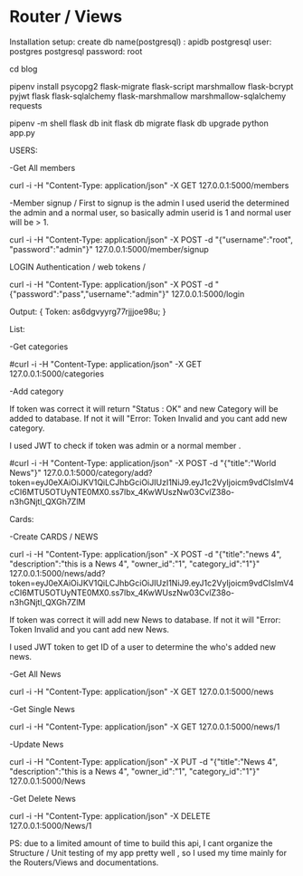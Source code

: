 # Router / Views
Installation setup:
create db name(postgresql) : apidb
postgresql user: postgres
postgresql password: root


cd blog

pipenv install psycopg2 flask-migrate flask-script marshmallow flask-bcrypt pyjwt flask flask-sqlalchemy flask-marshmallow marshmallow-sqlalchemy requests

pipenv -m shell
flask db init
flask db migrate
flask db upgrade
python app.py

USERS:



-Get All members

curl -i -H "Content-Type: application/json" -X GET 127.0.0.1:5000/members





-Member signup / First to signup is the admin
I used userid the determined the admin and a normal user,
so basically admin userid is 1 and normal user will be > 1.

curl -i -H "Content-Type: application/json" -X POST -d "{\"username\":\"root\", \"password\":\"admin\"}" 127.0.0.1:5000/member/signup






LOGIN Authentication / web tokens /

curl -i -H "Content-Type: application/json" -X POST -d "{\"password\":\"pass\",\"username\":\"admin\"}" 127.0.0.1:5000/login

Output: 
{
    Token: as6dgvyyrg77rjjjoe98u;
}





List:


-Get categories

#curl -i -H "Content-Type: application/json" -X GET 127.0.0.1:5000/categories





-Add category

If token was correct it will return "Status : OK" 
and new Category will be added to database.
If not it will "Error: Token Invalid
and you cant add new category.

I used JWT to check if token was admin or a normal member .

#curl -i -H "Content-Type: application/json" -X POST -d "{\"title\":\"World News\"}" 127.0.0.1:5000/category/add?token=eyJ0eXAiOiJKV1QiLCJhbGciOiJIUzI1NiJ9.eyJ1c2VyIjoicm9vdCIsImV4cCI6MTU5OTUyNTE0MX0.ss7lbx_4KwWUszNw03CvlZ38o-n3hGNjtl_QXGh7ZlM






Cards:

-Create CARDS / NEWS

curl -i -H "Content-Type: application/json" -X POST -d "{\"title\":\"news 4\", \"description\":\"this is a News 4\", \"owner_id\":\"1\", \"category_id\":\"1\"}" 127.0.0.1:5000/news/add?token=eyJ0eXAiOiJKV1QiLCJhbGciOiJIUzI1NiJ9.eyJ1c2VyIjoicm9vdCIsImV4cCI6MTU5OTUyNTE0MX0.ss7lbx_4KwWUszNw03CvlZ38o-n3hGNjtl_QXGh7ZlM

If token was correct it will 
add new News to database.
If not it will "Error: Token Invalid
and you cant add new News.

I used JWT token to get ID of a user to determine the who's added new news.




-Get All News

curl -i -H "Content-Type: application/json" -X GET 127.0.0.1:5000/news




-Get Single News

curl -i -H "Content-Type: application/json" -X GET 127.0.0.1:5000/news/1




-Update News

curl -i -H "Content-Type: application/json" -X PUT -d "{\"title\":\"News 4\", \"description\":\"this is a News 4\", \"owner_id\":\"1\", \"category_id\":\"1\"}" 127.0.0.1:5000/News




-Get Delete News

curl -i -H "Content-Type: application/json" -X DELETE 127.0.0.1:5000/News/1

PS: due to a limited amount of time to build this api, I cant organize the Structure / Unit testing of my app pretty well , so I used my time mainly for the Routers/Views and documentations. 
